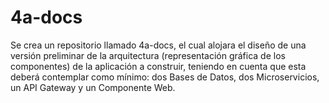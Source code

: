 # 4a-docs
Se crea un repositorio llamado 4a-docs, el cual alojara el diseño de una versión preliminar de la arquitectura (representación gráfica de los componentes) de la aplicación a construir, teniendo en cuenta que esta deberá contemplar como mínimo: dos Bases de Datos, dos Microservicios, un API Gateway y un Componente Web.
